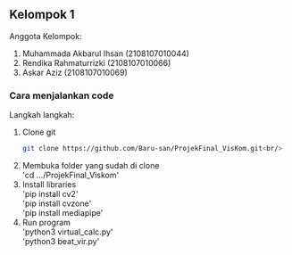 ## Kelompok 1

Anggota Kelompok:
1. Muhammada Akbarul Ihsan (2108107010044)
2. Rendika Rahmaturrizki (2108107010066)
3. Askar Aziz (2108107010069) 

### Cara menjalankan code
Langkah langkah:
1. Clone git<br/>
   ```sh
   git clone https://github.com/Baru-san/ProjekFinal_VisKom.git<br/>
   ```
3. Membuka folder yang sudah di clone<br/>
   'cd .../ProjekFinal_Viskom'<br/>
4. Install libraries<br/>
   'pip install cv2'<br/>
   'pip install cvzone'<br/>
   'pip install mediapipe'<br/>
5. Run program<br/>
   'python3 virtual_calc.py'<br/>
   'python3 beat_vir.py'<br/>
